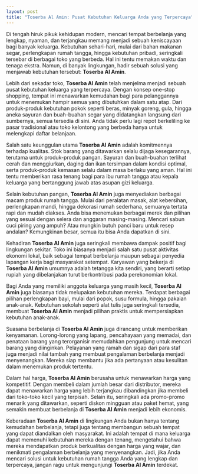 ```yaml
---
layout: post
title: "Toserba Al Amin: Pusat Kebutuhan Keluarga Anda yang Terpercaya"
---
```


Di tengah hiruk pikuk kehidupan modern, mencari tempat berbelanja yang lengkap, nyaman, dan terjangkau memang menjadi sebuah keniscayaan bagi banyak keluarga. Kebutuhan sehari-hari, mulai dari bahan makanan segar, perlengkapan rumah tangga, hingga kebutuhan pribadi, seringkali tersebar di berbagai toko yang berbeda. Hal ini tentu memakan waktu dan tenaga ekstra. Namun, di banyak lingkungan, hadir sebuah solusi yang menjawab kebutuhan tersebut: **Toserba Al Amin**.

Lebih dari sekadar toko, **Toserba Al Amin** telah menjelma menjadi sebuah pusat kebutuhan keluarga yang terpercaya. Dengan konsep one-stop shopping, tempat ini menawarkan kemudahan bagi para pelanggannya untuk menemukan hampir semua yang dibutuhkan dalam satu atap. Dari produk-produk kebutuhan pokok seperti beras, minyak goreng, gula, hingga aneka sayuran dan buah-buahan segar yang didatangkan langsung dari sumbernya, semua tersedia di sini. Anda tidak perlu lagi repot berkeliling ke pasar tradisional atau toko kelontong yang berbeda hanya untuk melengkapi daftar belanjaan.

Salah satu keunggulan utama **Toserba Al Amin** adalah komitmennya terhadap kualitas. Stok barang yang ditawarkan selalu dijaga kesegarannya, terutama untuk produk-produk pangan. Sayuran dan buah-buahan terlihat cerah dan menggiurkan, daging dan ikan tersimpan dalam kondisi optimal, serta produk-produk kemasan selalu dalam masa berlaku yang aman. Hal ini tentu memberikan rasa tenang bagi para ibu rumah tangga atau kepala keluarga yang bertanggung jawab atas asupan gizi keluarga.

Selain kebutuhan pangan, **Toserba Al Amin** juga menyediakan berbagai macam produk rumah tangga. Mulai dari peralatan masak, alat kebersihan, perlengkapan mandi, hingga dekorasi rumah sederhana, semuanya tertata rapi dan mudah diakses. Anda bisa menemukan berbagai merek dan pilihan yang sesuai dengan selera dan anggaran masing-masing. Mencari sabun cuci piring yang ampuh? Atau mungkin butuh panci baru untuk resep andalan? Kemungkinan besar, semua itu bisa Anda dapatkan di sini.

Kehadiran **Toserba Al Amin** juga seringkali membawa dampak positif bagi lingkungan sekitar. Toko ini biasanya menjadi salah satu pusat aktivitas ekonomi lokal, baik sebagai tempat berbelanja maupun sebagai penyedia lapangan kerja bagi masyarakat setempat. Karyawan yang bekerja di **Toserba Al Amin** umumnya adalah tetangga kita sendiri, yang berarti setiap rupiah yang dibelanjakan turut berkontribusi pada perekonomian lokal.

Bagi Anda yang memiliki anggota keluarga yang masih kecil, **Toserba Al Amin** juga biasanya tidak melupakan kebutuhan mereka. Terdapat berbagai pilihan perlengkapan bayi, mulai dari popok, susu formula, hingga pakaian anak-anak. Kebutuhan sekolah seperti alat tulis juga seringkali tersedia, membuat **Toserba Al Amin** menjadi pilihan praktis untuk mempersiapkan kebutuhan anak-anak.

Suasana berbelanja di **Toserba Al Amin** juga dirancang untuk memberikan kenyamanan. Lorong-lorong yang lapang, pencahayaan yang memadai, dan penataan barang yang terorganisir memudahkan pengunjung untuk mencari barang yang diinginkan. Pelayanan yang ramah dan sigap dari para staf juga menjadi nilai tambah yang membuat pengalaman berbelanja menjadi menyenangkan. Mereka siap membantu jika ada pertanyaan atau kesulitan dalam menemukan produk tertentu.

Dalam hal harga, **Toserba Al Amin** berusaha untuk menawarkan harga yang kompetitif. Dengan membeli dalam jumlah besar dari distributor, mereka dapat menawarkan harga yang lebih terjangkau dibandingkan jika membeli dari toko-toko kecil yang terpisah. Selain itu, seringkali ada promo-promo menarik yang ditawarkan, seperti diskon mingguan atau paket hemat, yang semakin membuat berbelanja di **Toserba Al Amin** menjadi lebih ekonomis.

Keberadaan **Toserba Al Amin** di lingkungan Anda bukan hanya tentang kemudahan berbelanja, tetapi juga tentang membangun sebuah tempat yang dapat diandalkan oleh masyarakat. Ini adalah tempat di mana keluarga dapat memenuhi kebutuhan mereka dengan tenang, mengetahui bahwa mereka mendapatkan produk berkualitas dengan harga yang wajar, dan menikmati pengalaman berbelanja yang menyenangkan. Jadi, jika Anda mencari solusi untuk kebutuhan rumah tangga Anda yang lengkap dan terpercaya, jangan ragu untuk mengunjungi **Toserba Al Amin** terdekat.
